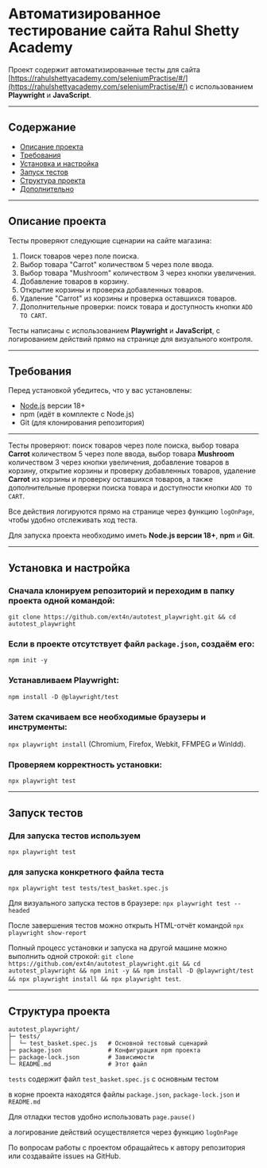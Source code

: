 # Автоматизированное тестирование сайта Rahul Shetty Academy

Проект содержит автоматизированные тесты для сайта [https://rahulshettyacademy.com/seleniumPractise/#/](https://rahulshettyacademy.com/seleniumPractise/#/) с использованием **Playwright** и **JavaScript**.

---

## Содержание

- [Описание проекта](#описание-проекта)  
- [Требования](#требования)  
- [Установка и настройка](#установка-и-настройка)  
- [Запуск тестов](#запуск-тестов)  
- [Структура проекта](#структура-проекта)  
- [Дополнительно](#дополнительно)  

---

## Описание проекта

Тесты проверяют следующие сценарии на сайте магазина:

1. Поиск товаров через поле поиска.  
2. Выбор товара "Carrot" количеством 5 через поле ввода.  
3. Выбор товара "Mushroom" количеством 3 через кнопки увеличения.  
4. Добавление товаров в корзину.  
5. Открытие корзины и проверка добавленных товаров.  
6. Удаление "Carrot" из корзины и проверка оставшихся товаров.  
7. Дополнительные проверки: поиск товара и доступность кнопки `ADD TO CART`.  

Тесты написаны с использованием **Playwright** и **JavaScript**, с логированием действий прямо на странице для визуального контроля.

---

## Требования

Перед установкой убедитесь, что у вас установлены:

- [Node.js](https://nodejs.org/) версии 18+  
- npm (идёт в комплекте с Node.js)  
- Git (для клонирования репозитория)  

---

Тесты проверяют: поиск товаров через поле поиска, выбор товара **Carrot** количеством 5 через поле ввода, выбор товара **Mushroom** количеством 3 через кнопки увеличения, добавление товаров в корзину, открытие корзины и проверку добавленных товаров, удаление **Carrot** из корзины и проверку оставшихся товаров, а также дополнительные проверки поиска товара и доступности кнопки `ADD TO CART`. 

Все действия логируются прямо на странице через функцию `logOnPage`, чтобы удобно отслеживать ход теста.

Для запуска проекта необходимо иметь **Node.js версии 18+**, **npm** и **Git**. 

---

## Установка и настройка

### Сначала клонируем репозиторий и переходим в папку проекта одной командой: 
```git clone https://github.com/ext4n/autotest_playwright.git && cd autotest_playwright``` 

### Если в проекте отсутствует файл `package.json`, создаём его: 
```npm init -y```

### Устанавливаем Playwright: 
```npm install -D @playwright/test``` 

### Затем скачиваем все необходимые браузеры и инструменты: 
```npx playwright install```
(Chromium, Firefox, Webkit, FFMPEG и Winldd).

### Проверяем корректность установки: 
```npx playwright test```

---

## Запуск тестов 

### Для запуска тестов используем 
```
npx playwright test
``` 

### для запуска конкретного файла теста
```
npx playwright test tests/test_basket.spec.js
```

Для визуального запуска тестов в браузере: 
```npx playwright test --headed```

После завершения тестов можно открыть HTML-отчёт командой 
```npx playwright show-report```

Полный процесс установки и запуска на другой машине можно выполнить одной строкой: 
```git clone https://github.com/ext4n/autotest_playwright.git && cd autotest_playwright && npm init -y && npm install -D @playwright/test && npx playwright install && npx playwright test```.

---

## Структура проекта

```
autotest_playwright/
├─ tests/
│  └─ test_basket.spec.js   # Основной тестовый сценарий
├─ package.json             # Конфигурация npm проекта
├─ package-lock.json        # Зависимости
└─ README.md                # Этот файл
```

`tests`
содержит файл `test_basket.spec.js` с основным тестом 

в корне проекта находятся файлы 
`package.json`, `package-lock.json` и `README.md`

Для отладки тестов удобно использовать 
`page.pause()`

а логирование действий осуществляется через функцию 
`logOnPage`

По вопросам работы с проектом обращайтесь к автору репозитория или создавайте issues на GitHub.
